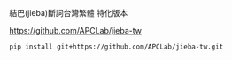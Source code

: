

結巴(jieba)斷詞台灣繁體 特化版本

https://github.com/APCLab/jieba-tw

    pip install git+https://github.com/APCLab/jieba-tw.git